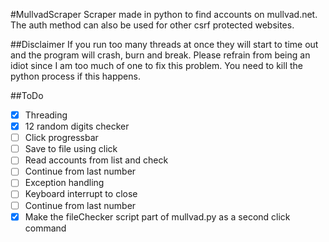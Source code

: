 #MullvadScraper
Scraper made in python to find accounts on mullvad.net.
The auth method can also be used for other csrf protected websites.

##Disclaimer
If you run too many threads at once they will start to time out and the program will crash, burn and break. Please refrain from being an idiot since I am too much of one to fix this problem. You need to kill the python process if this happens.

##ToDo
- [X] Threading
- [X] 12 random digits checker
- [ ] Click progressbar
- [ ] Save to file using click
- [ ] Read accounts from list and check
- [ ] Continue from last number
- [ ] Exception handling
- [ ] Keyboard interrupt to close
- [ ] Continue from last number
- [x] Make the fileChecker script part of mullvad.py as a second click command
